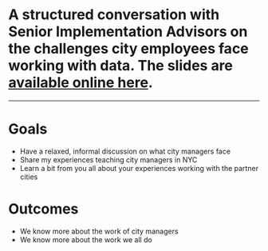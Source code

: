 # A structured conversation with Senior Implementation Advisors on the challenges city employees face working with data. The slides are [available online here](http://labs.centerforgov.org/Analytics-Training/20160523_SIA).

- - - 

# Goals
+ Have a relaxed, informal discussion on what city managers face
+ Share my experiences teaching city managers in NYC
+ Learn a bit from you all about your experiences working with the partner cities

# Outcomes
+ We know more about the work of city managers
+ We know more about the work we all do